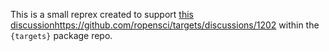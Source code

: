 This is a small reprex created to support [this discussion](https://github.com/ropensci/targets/discussions/1202)https://github.com/ropensci/targets/discussions/1202 within the `{targets}` package repo.
